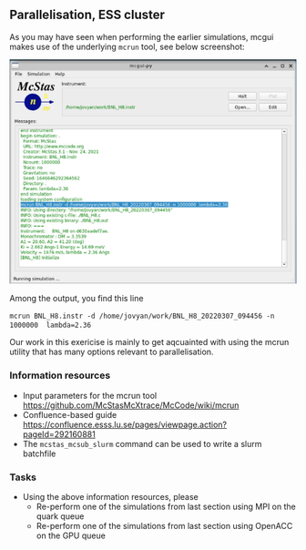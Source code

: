 ## Parallelisation, ESS cluster

As you may have seen when performing the earlier simulations, mcgui
makes use of the underlying ```mcrun``` tool, see below screenshot:

![mcgui screenshot](mcgui.png)

Among the output, you find this line
```
mcrun BNL_H8.instr -d /home/jovyan/work/BNL_H8_20220307_094456 -n 1000000  lambda=2.36

```

Our work in this exericise is mainly to get aqcuainted with using the 
mcrun utility that has many options relevant to parallelisation.



### Information resources
* Input parameters for the mcrun tool https://github.com/McStasMcXtrace/McCode/wiki/mcrun
* Confluence-based guide https://confluence.esss.lu.se/pages/viewpage.action?pageId=292160881
* The ```mcstas_mcsub_slurm``` command can be used to write a slurm batchfile

### Tasks
* Using the above information resources, please
  * Re-perform one of the simulations from last section using MPI on
    the quark queue
  * Re-perform one of the simulations from last section using OpenACC on
    the GPU queue
  

